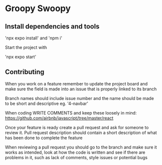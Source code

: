 # Groopy Swoopy



## Install dependencies and tools

'npx expo install' and 'npm i'

Start the project with

'npx expo start'


## Contributing
When you work on a feature remember to update the project board and make sure the field is made into an issue that is properly linked to its branch

Branch names should include issue number and the name should be made to be short and descriptive eg. '4-navbar'

When coding WRITE COMMENTS and keep these loosely in mind: https://github.com/airbnb/javascript/tree/master/react

Once your feature is ready create a pull request and ask for someone to review it. Pull request description should contain a short description of what has been done to complete the feature

When reviewing a pull request you should go to the branch and make sure it works as intended, look at how the code is written and see if there are problems in it, such as lack of comments, style issues or potential bugs
